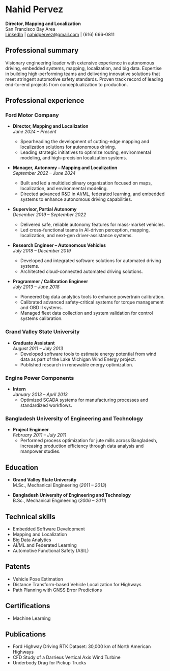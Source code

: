 # Nahid Pervez  
**Director, Mapping and Localization**  
San Francisco Bay Area  
[LinkedIn](https://www.linkedin.com/in/nahid-pervez-61218450) | nahidpervez@gmail.com | (616) 666-0811  

## **Professional summary**  
Visionary engineering leader with extensive experience in autonomous driving, embedded systems, mapping, localization, and big data. Expertise in building high-performing teams and delivering innovative solutions that meet stringent automotive safety standards. Proven track record of leading end-to-end projects from conceptualization to production.

## **Professional experience**

### **Ford Motor Company**  

- **Director, Mapping and Localization**  
  *June 2024 – Present*  
  - Spearheading the development of cutting-edge mapping and localization solutions for autonomous driving.  
  - Leading strategic initiatives to optimize routing, environmental modeling, and high-precision localization systems.

- **Manager, Autonomy – Mapping and Localization**  
  *September 2022 – June 2024*  
  - Built and led a multidisciplinary organization focused on maps, localization, and environmental modeling.  
  - Directed advanced R&D in AI/ML, federated learning, and embedded systems to enhance autonomous driving capabilities.  

- **Supervisor, Partial Autonomy**  
  *December 2019 – September 2022*  
  - Delivered safe, reliable autonomy features for mass-market vehicles.  
  - Led cross-functional teams in AI-driven perception, mapping, localization, and next-gen driver-assistance systems.  

- **Research Engineer – Autonomous Vehicles**  
  *July 2018 – December 2019*  
  - Developed and integrated software solutions for automated driving systems.  
  - Architected cloud-connected automated driving solutions.  

- **Programmer / Calibration Engineer**  
  *July 2013 – June 2018*  
  - Pioneered big data analytics tools to enhance powertrain calibration.  
  - Calibrated advanced safety-critical systems for torque management and OBD II systems.  
  - Managed fleet data collection and system validation for control systems calibration.



### **Grand Valley State University**  
- **Graduate Assistant**  
*August 2011 – July 2013*  
  - Developed software tools to estimate energy potential from wind data as part of the Lake Michigan Wind Energy project.  
  - Published research in renewable energy optimization.


### **Engine Power Components**  
- **Intern**  
  *January 2013 – April 2013*  
  - Optimized SCADA systems for manufacturing processes and standardized workflows.


### **Bangladesh University of Engineering and Technology**  
- **Project Engineer**  
  *February 2011 – July 2011*  
  - Performed process optimization for jute mills across Bangladesh, increasing production efficiency through data analysis and manpower studies.


## **Education**

- **Grand Valley State University**  
  M.Sc., Mechanical Engineering (*2011 – 2013*)  

- **Bangladesh University of Engineering and Technology**  
  B.Sc., Mechanical Engineering (*2006 – 2011*)


## **Technical skills**  
- Embedded Software Development  
- Mapping and Localization  
- Big Data Analytics  
- AI/ML and Federated Learning  
- Automotive Functional Safety (ASIL)


## **Patents**  
- Vehicle Pose Estimation  
- Distance Transform-based Vehicle Localization for Highways  
- Path Planning with GNSS Error Predictions  


## **Certifications**  
- Machine Learning  


## **Publications**  
- Ford Highway Driving RTK Dataset: 30,000 km of North American Highways  
- CFD Study of a Darrieus Vertical Axis Wind Turbine  
- Underbody Drag for Pickup Trucks